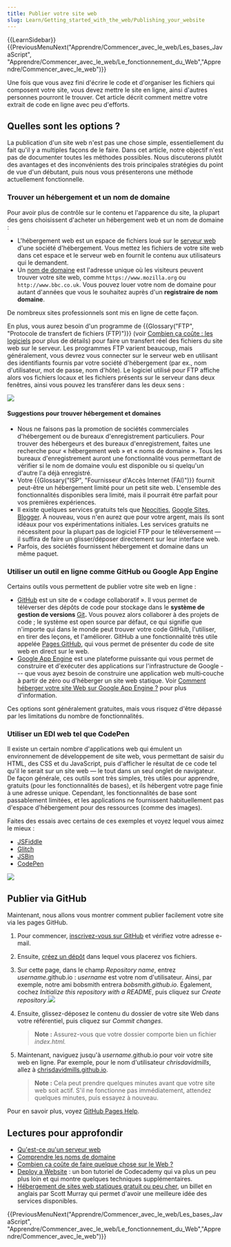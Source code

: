 ```yaml
---
title: Publier votre site web
slug: Learn/Getting_started_with_the_web/Publishing_your_website
---
```


{{LearnSidebar}}{{PreviousMenuNext("Apprendre/Commencer_avec_le_web/Les_bases_JavaScript", "Apprendre/Commencer_avec_le_web/Le_fonctionnement_du_Web","Apprendre/Commencer_avec_le_web")}}

Une fois que vous avez fini d'écrire le code et d'organiser les fichiers qui composent votre site, vous devez mettre le site en ligne, ainsi d'autres personnes pourront le trouver. Cet article décrit comment mettre votre extrait de code en ligne avec peu d'efforts.

## Quelles sont les options ?

La publication d'un site web n'est pas une chose simple, essentiellement du fait qu'il y a multiples façons de le faire. Dans cet article, notre objectif n'est pas de documenter toutes les méthodes possibles. Nous discuterons plutôt des avantages et des inconvénients des trois principales stratégies du point de vue d'un débutant, puis nous vous présenterons une méthode actuellement fonctionnelle.

### Trouver un hébergement et un nom de domaine

Pour avoir plus de contrôle sur le contenu et l'apparence du site, la plupart des gens choisissent d'acheter un hébergement web et un nom de domaine :

- L'hébergement web est un espace de fichiers loué sur le [serveur web](/fr/docs/Learn/Common_questions/What_is_a_web_server) d'une société d'hébergement. Vous mettez les fichiers de votre site web dans cet espace et le serveur web en fournit le contenu aux utilisateurs qui le demandent.
- Un [nom de domaine](/fr/docs/Learn/Common_questions/What_is_a_domain_name) est l'adresse unique où les visiteurs peuvent trouver votre site web, comme `https://www.mozilla.org` ou `http://www.bbc.co.uk`. Vous pouvez louer votre nom de domaine pour autant d'années que vous le souhaitez auprès d'un **registraire de nom domaine**.

De nombreux sites professionnels sont mis en ligne de cette façon.

En plus, vous aurez besoin d'un programme de {{Glossary("FTP", "Protocole de transfert de fichiers (FTP)")}} (voir [Combien ça coûte : les logiciels](/fr/docs/Learn/Common_questions/How_much_does_it_cost#software) pour plus de détails) pour faire un transfert réel des fichiers du site web sur le serveur. Les programmes FTP varient beaucoup, mais généralement, vous devrez vous connecter sur le serveur web en utilisant des identifiants fournis par votre société d'hébergement (par ex., nom d'utilisateur, mot de passe, nom d'hôte). Le logiciel utilisé pour FTP affiche alors vos fichiers locaux et les fichiers présents sur le serveur dans deux fenêtres, ainsi vous pouvez les transférer dans les deux sens :

![](ftp.jpg)

#### Suggestions pour trouver hébergement et domaines

- Nous ne faisons pas la promotion de sociétés commerciales d'hébergement ou de bureaux d'enregistrement particuliers. Pour trouver des hébergeurs et des bureaux d'enregistrement, faites une recherche pour «&nbsp;hébergement web&nbsp;» et «&nbsp;noms de domaine&nbsp;». Tous les bureaux d'enregistrement auront une fonctionnalité vous permettant de vérifier si le nom de domaine voulu est disponible ou si quelqu'un d'autre l'a déjà enregistré.
- Votre {{Glossary("ISP", "Fournisseur d'Accès Internet (FAI)")}} fournit peut-être un hébergement limité pour un petit site web. L'ensemble des fonctionnalités disponibles sera limité, mais il pourrait être parfait pour vos premières expériences.
- Il existe quelques services gratuits tels que [Neocities](https://neocities.org/), [Google Sites](https://sites.google.com/), [Blogger](https://www.blogger.com). À nouveau, vous n'en aurez que pour votre argent, mais ils sont idéaux pour vos expérimentations initiales. Les services gratuits ne nécessitent pour la plupart pas de logiciel FTP pour le téléversement — il suffira de faire un glisser/déposer directement sur leur interface web.
- Parfois, des sociétés fournissent hébergement et domaine dans un même paquet.

### Utiliser un outil en ligne comme GitHub ou Google App Engine

Certains outils vous permettent de publier votre site web en ligne :

- [GitHub](https://github.com/) est un site de «&nbsp;codage collaboratif&nbsp;». Il vous permet de téléverser des dépôts de code pour stockage dans le **système de gestion de versions** [Git](http://git-scm.com/)**.** Vous pouvez alors collaborer à des projets de code ; le système est open source par défaut, ce qui signifie que n'importe qui dans le monde peut trouver votre code GitHub, l'utiliser, en tirer des leçons, et l'améliorer. GitHub a une fonctionnalité très utile appelée [Pages GitHub](https://pages.github.com/), qui vous permet de présenter du code de site web en direct sur le web.
- [Google App Engine](https://cloud.google.com/appengine/) est une plateforme puissante qui vous permet de construire et d'exécuter des applications sur l'infrastructure de Google --- que vous ayez besoin de construire une application web multi‑couche à partir de zéro ou d'héberger un site web statique. Voir [Comment héberger votre site Web sur Google App Engine ?](/fr/docs/Learn/Common_questions/How_do_you_host_your_website_on_Google_App_Engine) pour plus d'information.

Ces options sont généralement gratuites, mais vous risquez d'être dépassé par les limitations du nombre de fonctionnalités.

### Utiliser un EDI web tel que CodePen

Il existe un certain nombre d'applications web qui émulent un environnement de développement de site web, vous permettant de saisir du HTML, des CSS et du JavaScript, puis d'afficher le résultat de ce code tel qu'il le serait sur un site web — le tout dans un seul onglet de navigateur. De façon générale, ces outils sont très simples, très utiles pour apprendre, gratuits (pour les fonctionnalités de bases), et ils hébergent votre page finie à une adresse unique. Cependant, les fonctionnalités de base sont passablement limitées, et les applications ne fournissent habituellement pas d'espace d'hébergement pour des ressources (comme des images).

Faites des essais avec certains de ces exemples et voyez lequel vous aimez le mieux :

- [JSFiddle](https://jsfiddle.net/)
- [Glitch](https://glitch.com/)
- [JSBin](http://jsbin.com/)
- [CodePen](https://codepen.io/)

![](jsbin-screen.png)

## Publier via GitHub

Maintenant, nous allons vous montrer comment publier facilement votre site via les pages GitHub.

1. Pour commencer, [inscrivez-vous sur GitHub](https://github.com/join) et vérifiez votre adresse e-mail.
2. Ensuite, [créez un dépôt](https://github.com/new) dans lequel vous placerez vos fichiers.
3. Sur cette page, dans le champ _Repository name_, entrez _username_.github.io : _username_ est votre nom d'utilisateur. Ainsi, par exemple, notre ami bobsmith entrera _bobsmith.github.io_.
   Également, cochez _Initialize this repository with a README_, puis cliquez sur _Create repository_.![](github-create-repo.png)
4. Ensuite, glissez-déposez le contenu du dossier de votre site Web dans votre référentiel, puis cliquez sur _Commit changes_.

   > **Note :** Assurez-vous que votre dossier comporte bien un fichier _index.html._

5. Maintenant, naviguez jusqu'à _username_.github.io pour voir votre site web en ligne. Par exemple, pour le nom d'utilisateur _chrisdavidmills_, allez à [chrisdavidmills.github.io](https://chrisdavidmills.github.io/).

   > **Note :** Cela peut prendre quelques minutes avant que votre site web soit actif. S'il ne fonctionne pas immédiatement, attendez quelques minutes, puis essayez à nouveau.

Pour en savoir plus, voyez [GitHub Pages Help](https://docs.github.com/en/github/working-with-github-pages/getting-started-with-github-pages).

## Lectures pour approfondir

- [Qu'est-ce qu'un serveur web](/fr/docs/Learn/Common_questions/What_is_a_web_server)
- [Comprendre les noms de domaine](/fr/docs/Learn/Common_questions/What_is_a_domain_name)
- [Combien ça coûte de faire quelque chose sur le Web ?](/fr/docs/Learn/Common_questions/How_much_does_it_cost)
- [Deploy a Website](https://www.codecademy.com/learn/deploy-a-website)&nbsp;: un bon tutoriel de Codecademy qui va plus un peu plus loin et qui montre quelques techniques supplémentaires.
- [Hébergement de sites web statiques gratuit ou peu cher](http://alignedleft.com/resources/cheap-web-hosting), un billet en anglais par Scott Murray qui permet d'avoir une meilleure idée des services disponibles.

{{PreviousMenuNext("Apprendre/Commencer_avec_le_web/Les_bases_JavaScript", "Apprendre/Commencer_avec_le_web/Le_fonctionnement_du_Web","Apprendre/Commencer_avec_le_web")}}
